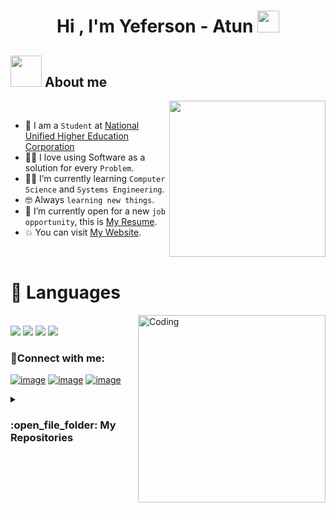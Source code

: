 <h1 align="center">Hi , I'm Yeferson - Atun <img src="https://media.giphy.com/media/hvRJCLFzcasrR4ia7z/giphy.gif" width="35"></h1>

## <picture><img src = "https://github.com/7oSkaaa/7oSkaaa/blob/main/Images/about_me.gif?raw=true" width = 50px></picture> About me

<picture> <img align="right" src="https://github.com/7oSkaaa/7oSkaaa/blob/main/Images/Right_Side.gif?raw=true" width = 250px></picture>

<br>

- :school: I am a `Student` at [National Unified Higher Education Corporation](https://cun.edu.co) 
- :technologist: I love using Software as a solution for every `Problem`.
- :student: I’m currently learning `Computer Science` and `Systems Engineering`.
- :nerd_face: Always `learning new things`.
- :thinking: I’m currently open for a new `job opportunity`, this is [My Resume]().
- :boom: You can visit [My Website]().
  
<br>
 <h1>🍃 Languages </h1>
 <img align="right" alt="Coding" width="300" src="https://cdn.dribbble.com/users/1277312/screenshots/14733298/media/39b1045e593737587dd60e42c8422d1f.gif"">
<br>

<span>
<img src="https://img.shields.io/badge/html5-%23E34F26.svg?style=for-the-badge&logo=html5&logoColor=white"/> 
  <img src="https://img.shields.io/badge/css3-%231572B6.svg?style=for-the-badge&logo=css3&logoColor=white"/> 
  <img src="https://img.shields.io/badge/javascript-%23323330.svg?style=for-the-badge&logo=javascript&logoColor=%23F7DF1E"/> 
  <img src="https://img.shields.io/badge/java-%23ED8B00.svg?style=for-the-badge&logo=openjdk&logoColor=white"/> 
</span>

<h3 align="left">🍁Connect with me:</h3>
<div align="left">

[![image](https://img.shields.io/badge/Instagram-E4405F?style=for-the-badge&logo=instagram&logoColor=white)](https://www.instagram.com/yeferson_v09?utm_source=qr&igsh=YTF6bHp2M285ZTZz)
[![image](https://img.shields.io/badge/Twitter-1DA1F2?style=for-the-badge&logo=twitter&logoColor=white)](https://x.com/Atun55263123834?t=_Xg2ulWUqQ09gPO2IWrQxg&s=09)
[![image](https://img.shields.io/badge/Gmail-D14836?style=for-the-badge&logo=gmail&logoColor=white)](mailto:yefersonveloza123@gmail.com)

  
</div>

<details><summary><h3> :open_file_folder: My Repositories </h3></summary>

----

 
<div>
  <p align="center">
  
<a href="https://github.com/Atuncin/Proyecto_Regalo_De_Cumplea-os">
    <img src="https://github-readme-stats.vercel.app/api/pin/?username=Atuncin&repo=Proyecto_Regalo_De_Cumplea-os&theme=tokyonight" alt="GitHub Stats" />
</a>

    	</a>
     
	
    
  </p>
</div>
</details>
